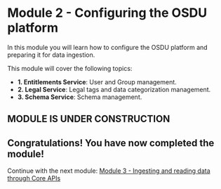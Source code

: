 # Module 2 - Configuring the OSDU platform
In this module you will learn how to configure the OSDU platform and preparing it for data ingestion.

This module will cover the following topics:
- **1. Entitlements Service**: User and Group management.
- **2. Legal Service**: Legal tags and data categorization management.
- **3. Schema Service**: Schema management.

## MODULE IS UNDER CONSTRUCTION

## Congratulations! You have now completed the module!
Continue with the next module: [Module 3 - Ingesting and reading data through Core APIs](../Module%203%20-%20Ingesting%20and%20reading%20data%20through%20Core%20APIs/readme.md)